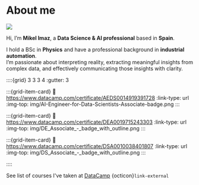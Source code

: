 # About me
![](img/NKN_20240729_124642_01.jpg)

Hi, I’m **Mikel Imaz**, a **Data Science & AI professional** based in **Spain**.  

I hold a BSc in **Physics** and have a professional background in **industrial automation**.  
I’m passionate about interpreting reality, extracting meaningful insights from complex data, and effectively communicating those insights with clarity.


::::{grid} 3 3 3 4
:gutter: 3

:::{grid-item-card}
:link: https://www.datacamp.com/certificate/AEDS0014919391728
:link-type: url
:img-top: img/AI-Engineer-for-Data-Scientists-Associate-badge.png
:::

:::{grid-item-card}
:link: https://www.datacamp.com/certificate/DEA0019715243303
:link-type: url
:img-top: img/DE_Associate_-_badge_with_outline.png
:::

:::{grid-item-card}
:link: https://www.datacamp.com/certificate/DSA0010038401807
:link-type: url
:img-top: img/DS_Associate_-_badge_with_outline.png
:::

::::

See list of courses I've taken at [DataCamp](https://www.datacamp.com/portfolio/mikel-imaz) {octicon}`link-external`